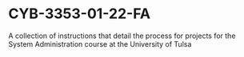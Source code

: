 # CYB-3353-01-22-FA
A collection of instructions that detail the process for projects for the System Administration course at the University of Tulsa
